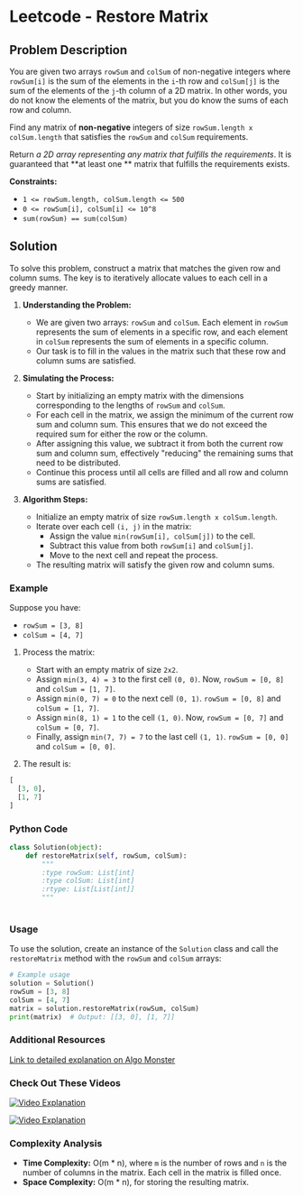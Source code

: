 # Leetcode - Restore Matrix

## Problem Description

You are given two arrays `rowSum` and `colSum` of non-negative integers where `rowSum[i]` is the sum of the elements in the `i`-th row and `colSum[j]` is the sum of the elements of the `j`-th column of a 2D matrix. In other words, you do not know the elements of the matrix, but you do know the sums of each row and column.

Find any matrix of **non-negative** integers of size `rowSum.length x colSum.length` that satisfies the `rowSum` and `colSum` requirements.

Return *a 2D array representing any matrix that fulfills the requirements*. It is guaranteed that **at least one ** matrix that fulfills the requirements exists.

**Constraints:**
- `1 <= rowSum.length, colSum.length <= 500`
- `0 <= rowSum[i], colSum[i] <= 10^8`
- `sum(rowSum) == sum(colSum)`

## Solution

To solve this problem, construct a matrix that matches the given row and column sums. The key is to iteratively allocate values to each cell in a greedy manner.

1. **Understanding the Problem:**
   - We are given two arrays: `rowSum` and `colSum`. Each element in `rowSum` represents the sum of elements in a specific row, and each element in `colSum` represents the sum of elements in a specific column.
   - Our task is to fill in the values in the matrix such that these row and column sums are satisfied.

2. **Simulating the Process:**
   - Start by initializing an empty matrix with the dimensions corresponding to the lengths of `rowSum` and `colSum`.
   - For each cell in the matrix, we assign the minimum of the current row sum and column sum. This ensures that we do not exceed the required sum for either the row or the column.
   - After assigning this value, we subtract it from both the current row sum and column sum, effectively "reducing" the remaining sums that need to be distributed.
   - Continue this process until all cells are filled and all row and column sums are satisfied.

3. **Algorithm Steps:**
   - Initialize an empty matrix of size `rowSum.length x colSum.length`.
   - Iterate over each cell `(i, j)` in the matrix:
     - Assign the value `min(rowSum[i], colSum[j])` to the cell.
     - Subtract this value from both `rowSum[i]` and `colSum[j]`.
     - Move to the next cell and repeat the process.
   - The resulting matrix will satisfy the given row and column sums.

### Example

Suppose you have:
- `rowSum = [3, 8]`
- `colSum = [4, 7]`

1. Process the matrix:
   - Start with an empty matrix of size `2x2`.
   - Assign `min(3, 4) = 3` to the first cell `(0, 0)`. Now, `rowSum = [0, 8]` and `colSum = [1, 7]`.
   - Assign `min(0, 7) = 0` to the next cell `(0, 1)`. `rowSum = [0, 8]` and `colSum = [1, 7]`.
   - Assign `min(8, 1) = 1` to the cell `(1, 0)`. Now, `rowSum = [0, 7]` and `colSum = [0, 7]`.
   - Finally, assign `min(7, 7) = 7` to the last cell `(1, 1)`. `rowSum = [0, 0]` and `colSum = [0, 0]`.

2. The result is:

```python
[
  [3, 0],
  [1, 7]
]
```

### Python Code

```python
class Solution(object):
    def restoreMatrix(self, rowSum, colSum):
        """
        :type rowSum: List[int]
        :type colSum: List[int]
        :rtype: List[List[int]]
        """
        
```

### Usage

To use the solution, create an instance of the `Solution` class and call the `restoreMatrix` method with the `rowSum` and `colSum` arrays:

```python
# Example usage
solution = Solution()
rowSum = [3, 8]
colSum = [4, 7]
matrix = solution.restoreMatrix(rowSum, colSum)
print(matrix)  # Output: [[3, 0], [1, 7]]
```

### Additional Resources

[Link to detailed explanation on Algo Monster](https://algo.monster/liteproblems/1605)

### Check Out These Videos

[![Video Explanation](https://img.youtube.com/vi/Ks6fGnXkHPg/mqdefault.jpg)](https://youtu.be/Ks6fGnXkHPg)

[![Video Explanation](https://img.youtube.com/vi/jWTcK-BaLEk/mqdefault.jpg)](https://youtu.be/jWTcK-BaLEk)

### Complexity Analysis

- **Time Complexity:** O(m * n), where `m` is the number of rows and `n` is the number of columns in the matrix. Each cell in the matrix is filled once.
- **Space Complexity:** O(m * n), for storing the resulting matrix.